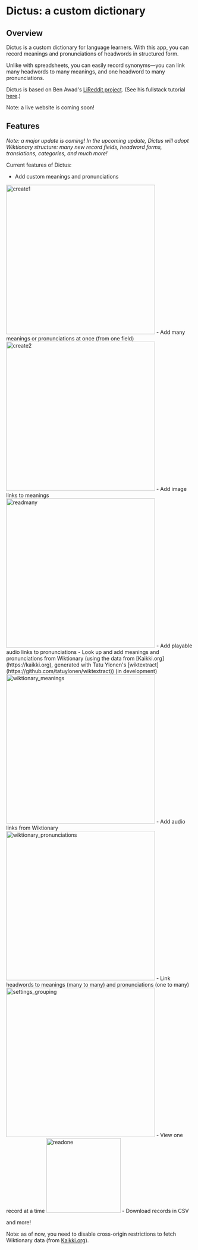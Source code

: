 # Dictus: a custom dictionary

## Overview

Dictus is a custom dictionary for language learners. With this app, you can record meanings and pronunciations of headwords in structured form.

Unlike with spreadsheets, you can easily record synonyms—you can link many headwords to many meanings, and one headword to many pronunciations.

Dictus is based on Ben Awad's [LiReddit project](https://github.com/benawad/lireddit). (See his fullstack tutorial [here](https://youtu.be/I6ypD7qv3Z8).)

Note: a live website is coming soon!

## Features

*Note: a major update is coming! In the upcoming update, Dictus will adopt Wiktionary structure: many new record fields, headword forms, translations, categories, and much more!*

Current features of Dictus:

- Add custom meanings and pronunciations
<img src="https://github.com/vls9/dictus/assets/129585843/f49ae17f-bfd7-4108-beeb-b5de28a0ed5f" alt="create1" width="400"/>
- Add many meanings or pronunciations at once (from one field)
<img src="https://github.com/vls9/dictus/assets/129585843/392c08b0-c2b5-40b6-bc66-038b4e9e4d70" alt="create2" width="400"/>
- Add image links to meanings  
<img src="https://github.com/vls9/dictus/assets/129585843/bf50e946-376e-436f-bc8f-520f05e1bdbb" alt="readmany" width="400"/>
- Add playable audio links to pronunciations
- Look up and add meanings and pronunciations from Wiktionary (using the data from [Kaikki.org](https://kaikki.org), generated with Tatu Ylonen's [wiktextract](https://github.com/tatuylonen/wiktextract)) (in development)
<img src="https://github.com/vls9/dictus/assets/129585843/ef6cf290-eb6a-4ebe-8aa2-751a089719f1" alt="wiktionary_meanings" width="400"/>
- Add audio links from Wiktionary   
<img src="https://github.com/vls9/dictus/assets/129585843/8c89283b-88d2-4848-b5d5-46f28b4312d8" alt="wiktionary_pronunciations" width="400"/>
- Link headwords to meanings (many to many) and pronunciations (one to many)
<img src="https://github.com/vls9/dictus/assets/129585843/d27dab56-a0b4-4ec9-9aac-3ee135beef7b" alt="settings_grouping" width="400"/>
- View one record at a time   
<img src="https://github.com/vls9/dictus/assets/129585843/a453afc4-ef17-42d6-b020-722d9968e1c8" alt="readone" width="200"/>
- Download records in CSV

and more!

Note: as of now, you need to disable cross-origin restrictions to fetch Wiktionary data (from [Kaikki.org](https://kaikki.org)).
